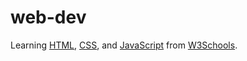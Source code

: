 # web-dev

Learning [HTML][1], [CSS][2], and [JavaScript][3] from [W3Schools][0].

[0]: https://www.w3schools.com/
[1]: https://www.w3schools.com/html/
[2]: https://www.w3schools.com/css/
[3]: https://www.w3schools.com/js/
